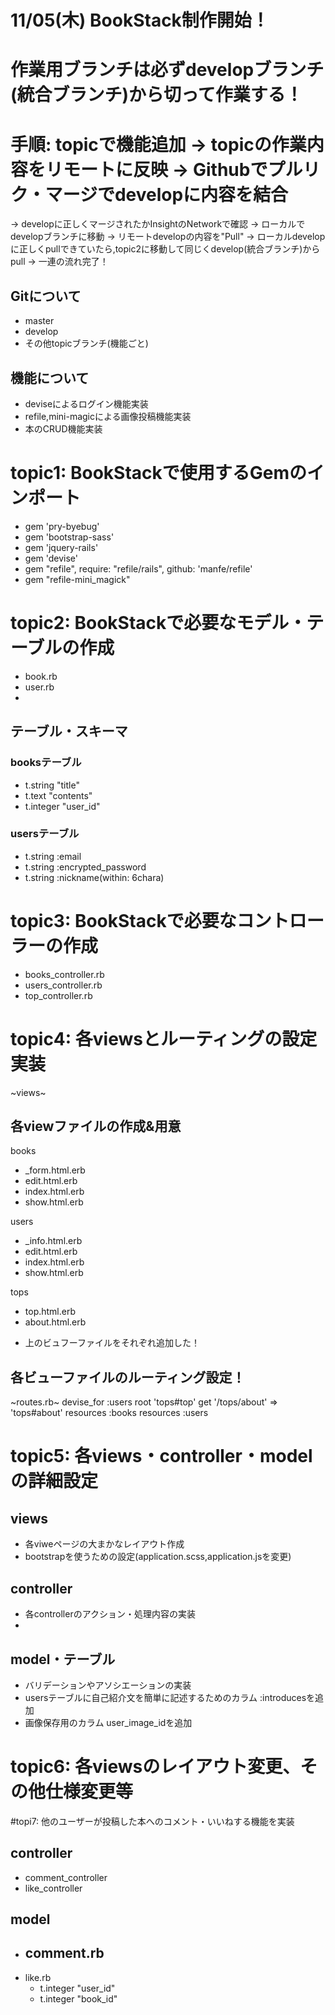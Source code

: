 # 11/05(木) BookStack制作開始！

# 作業用ブランチは必ずdevelopブランチ(統合ブランチ)から切って作業する！
# 手順: topicで機能追加 → topicの作業内容をリモートに反映 → Githubでプルリク・マージでdevelopに内容を結合
  → developに正しくマージされたかInsightのNetworkで確認 → ローカルでdevelopブランチに移動 → リモートdevelopの内容を"Pull"
  → ローカルdevelopに正しくpullできていたら,topic2に移動して同じくdevelop(統合ブランチ)からpull → 一連の流れ完了！

## Gitについて
 - master
 - develop
 - その他topicブランチ(機能ごと)

## 機能について
 - deviseによるログイン機能実装
 - refile,mini-magicによる画像投稿機能実装
 - 本のCRUD機能実装

# topic1: BookStackで使用するGemのインポート
+ gem 'pry-byebug'
+ gem 'bootstrap-sass'
+ gem 'jquery-rails'
+ gem 'devise'
+ gem "refile", require: "refile/rails", github: 'manfe/refile'
+ gem "refile-mini_magick"

# topic2: BookStackで必要なモデル・テーブルの作成
- book.rb
- user.rb
- 
## テーブル・スキーマ

### booksテーブル
+ t.string "title"
+ t.text "contents"
+ t.integer "user_id"
### usersテーブル
+ t.string :email
+ t.string :encrypted_password
+ t.string :nickname(within: 6chara)

# topic3: BookStackで必要なコントローラーの作成
- books_controller.rb
- users_controller.rb
- top_controller.rb

# topic4: 各viewsとルーティングの設定実装
~views~
## 各viewファイルの作成&用意
 books
 + _form.html.erb
 + edit.html.erb
 + index.html.erb
 + show.html.erb
 
 users
 + _info.html.erb
 + edit.html.erb
 + index.html.erb
 + show.html.erb
 
 tops
 + top.html.erb
 + about.html.erb
 - 上のビュフーファイルをそれぞれ追加した！

## 各ビューファイルのルーティング設定！
~routes.rb~
  devise_for :users
  root 'tops#top'
  get '/tops/about' => 'tops#about'
  resources :books
  resources :users

# topic5: 各views・controller・modelの詳細設定
## views
 + 各viweページの大まかなレイアウト作成
 + bootstrapを使うための設定(application.scss,application.jsを変更) 

## controller
 + 各controllerのアクション・処理内容の実装
 + 
 
## model・テーブル
 + バリデーションやアソシエーションの実装
 + usersテーブルに自己紹介文を簡単に記述するためのカラム :introducesを追加
 + 画像保存用のカラム user_image_idを追加

# topic6: 各viewsのレイアウト変更、その他仕様変更等

#topi7: 他のユーザーが投稿した本へのコメント・いいねする機能を実装

## controller
 + comment_controller
 + like_controller

## model
 + comment.rb
   -
 + like.rb
   - t.integer "user_id"
   - t.integer "book_id"